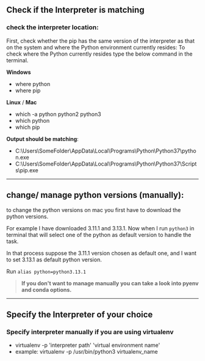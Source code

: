 ## Check if the Interpreter is matching

### check the interpreter location:

First, check whether the pip has the same version of the interpreter as that on the system and where the Python environment currently resides: To check where the Python currently resides type the below command in the terminal.

**Windows**

- where python
- where pip

**Linux** / **Mac**

- which -a python python2 python3
- which python
- which pip

**Output should be matching**:

- C:\Users\SomeFolder\AppData\Local\Programs\Python\Python37\python.exe
- C:\Users\SomeFolder\AppData\Local\Programs\Python\Python37\Scripts\pip.exe

---

## change/ manage python versions (manually):

to change the python versions on mac you first have to download the python versions.

For example I have downloaded 3.11.1 and 3.13.1. Now when I run `python3` in terminal that will select one of the python as default version to handle the task.

In that process suppose the 3.11.1 version chosen as default one, and I want to set 3.13.1 as default python version.

Run `alias python=python3.13.1`

> **If you don't want to manage manually you can take a look into pyenv and conda options.**

---

## Specify the Interpreter of your choice

### Specify interpreter manually if you are using virtualenv

- virtualenv -p 'interpreter path' 'virtual environment name'
- example: virtualenv -p /usr/bin/python3 virtualenv_name
